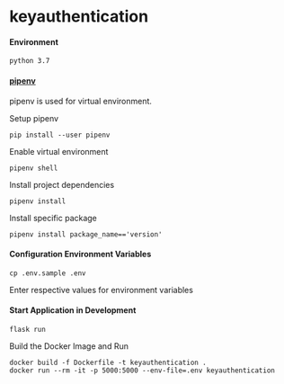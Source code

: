 # keyauthentication

#### Environment
```commandline
python 3.7
``` 
#### [pipenv](https://docs.pipenv.org/)
pipenv is used for virtual environment.

Setup pipenv 
```commandline
pip install --user pipenv
```
Enable virtual environment
```commandline
pipenv shell
```
Install project dependencies
```commandline
pipenv install
```

Install specific package 
```commandline
pipenv install package_name=='version'
```

#### Configuration Environment Variables
```commandline
cp .env.sample .env
```
Enter respective values for environment variables

#### Start Application in Development
```commandline
flask run
```

Build the Docker Image and Run
```commandline
docker build -f Dockerfile -t keyauthentication .
docker run --rm -it -p 5000:5000 --env-file=.env keyauthentication
```
